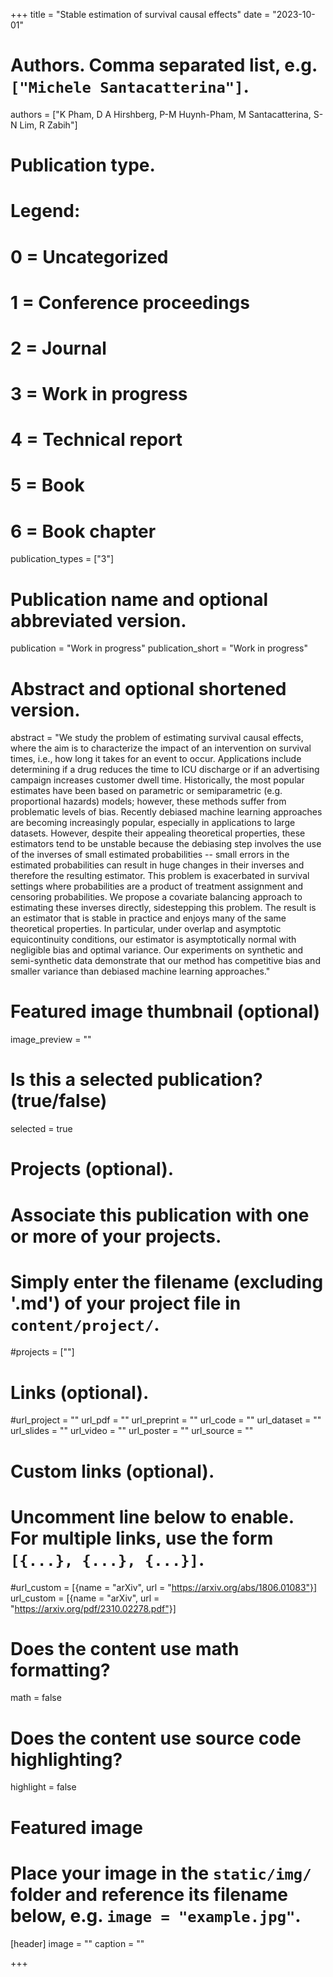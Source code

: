 +++
title = "Stable estimation of survival causal effects"
date = "2023-10-01"

# Authors. Comma separated list, e.g. `["Michele Santacatterina"]`.
authors = ["K Pham, D A Hirshberg, P-M Huynh-Pham, M Santacatterina, S-N Lim, R Zabih"]

# Publication type.
# Legend:
# 0 = Uncategorized
# 1 = Conference proceedings
# 2 = Journal
# 3 = Work in progress
# 4 = Technical report
# 5 = Book
# 6 = Book chapter
publication_types = ["3"]

# Publication name and optional abbreviated version.
publication = "Work in progress"
publication_short = "Work in progress"

# Abstract and optional shortened version.
abstract = "We study the problem of estimating survival causal effects, where the aim is to characterize the impact of an intervention on survival times, i.e., how long it takes for an event to occur. Applications include determining if a drug reduces the time to ICU discharge or if an advertising campaign increases customer dwell time. Historically, the most popular estimates have been based on parametric or semiparametric (e.g. proportional hazards) models; however, these methods suffer from problematic levels of bias. Recently debiased machine learning approaches are becoming increasingly popular, especially in applications to large datasets. However, despite their appealing theoretical properties, these estimators tend to be unstable because the debiasing step involves the use of the inverses of small estimated probabilities -- small errors in the estimated probabilities can result in huge changes in their inverses and therefore the resulting estimator. This problem is exacerbated in survival settings where probabilities are a product of treatment assignment and censoring probabilities. We propose a covariate balancing approach to estimating these inverses directly, sidestepping this problem. The result is an estimator that is stable in practice and enjoys many of the same theoretical properties. In particular, under overlap and asymptotic equicontinuity conditions, our estimator is asymptotically normal with negligible bias and optimal variance. Our experiments on synthetic and semi-synthetic data demonstrate that our method has competitive bias and smaller variance than debiased machine learning approaches."



# Featured image thumbnail (optional)
image_preview = ""

# Is this a selected publication? (true/false)
selected = true

# Projects (optional).
#   Associate this publication with one or more of your projects.
#   Simply enter the filename (excluding '.md') of your project file in `content/project/`.
#projects = [""]

# Links (optional).
#url_project = ""
url_pdf = ""
url_preprint = ""
url_code = ""
url_dataset = ""
url_slides = ""
url_video = ""
url_poster = ""
url_source = ""

# Custom links (optional).
#   Uncomment line below to enable. For multiple links, use the form `[{...}, {...}, {...}]`.
#url_custom = [{name = "arXiv", url = "https://arxiv.org/abs/1806.01083"}]
url_custom = [{name = "arXiv", url = "https://arxiv.org/pdf/2310.02278.pdf"}]

# Does the content use math formatting?
math = false

# Does the content use source code highlighting?
highlight = false

# Featured image
# Place your image in the `static/img/` folder and reference its filename below, e.g. `image = "example.jpg"`.
[header]
image = ""
caption = ""

+++


